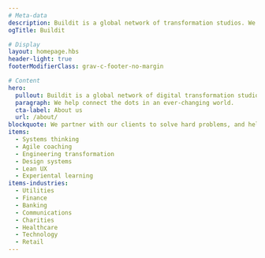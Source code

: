 ```yaml
---
# Meta-data
description: Buildit is a global network of transformation studios. We help connect the dots in an ever-changing world.
ogTitle: Buildit

# Display
layout: homepage.hbs
header-light: true
footerModifierClass: grav-c-footer-no-margin

# Content
hero:
  pullout: Buildit is a global network of digital transformation studios.
  paragraph: We help connect the dots in an ever-changing world.
  cta-label: About us
  url: /about/
blockquote: We partner with our clients to solve hard problems, and help them deliver world-class products.
items:
  - Systems thinking
  - Agile coaching  
  - Engineering transformation  
  - Design systems
  - Lean UX  
  - Experiental learning
items-industries:
  - Utilities
  - Finance
  - Banking
  - Communications
  - Charities
  - Healthcare
  - Technology
  - Retail
---
```

